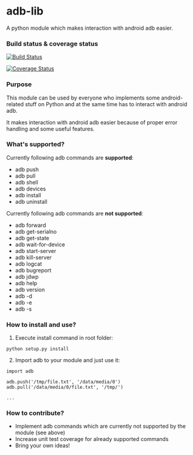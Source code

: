 adb-lib
==========

A python module which makes interaction with android adb easier.

### Build status & coverage status

[![Build Status](https://travis-ci.org/vmalyi/adb-lib.svg?branch=master)](https://travis-ci.org/vmalyi/adb-lib)

[![Coverage Status](https://coveralls.io/repos/vmalyi/adb-lib/badge.svg)](https://coveralls.io/r/vmalyi/adb-lib)


### Purpose

This module can be used by everyone who implements some android-related stuff
on Python and at the same time has to interact with android adb.

It makes interaction with android adb easier because of proper error handling and
some useful features.

### What's supported?

Currently following adb commands are **supported**:
* adb push
* adb pull
* adb shell
* adb devices
* adb install
* adb uninstall

Currently following adb commands are **not supported**:

* adb forward
* adb get-serialno
* adb get-state
* adb wait-for-device
* adb start-server
* adb kill-server
* adb logcat
* adb bugreport
* adb jdwp
* adb help
* adb version
* adb -d
* adb -e
* adb -s

### How to install and use?

 1. Execute install command in root folder:
```
python setup.py install
```
 2. Import adb to your module and just use it:
```
import adb

adb.push('/tmp/file.txt', '/data/media/0')
adb.pull('/data/media/0/file.txt', '/tmp/')

...
```

### How to contribute?

* Implement adb commands which are currently not supported by the module (see above)
* Increase unit test coverage for already supported commands
* Bring your own ideas!
